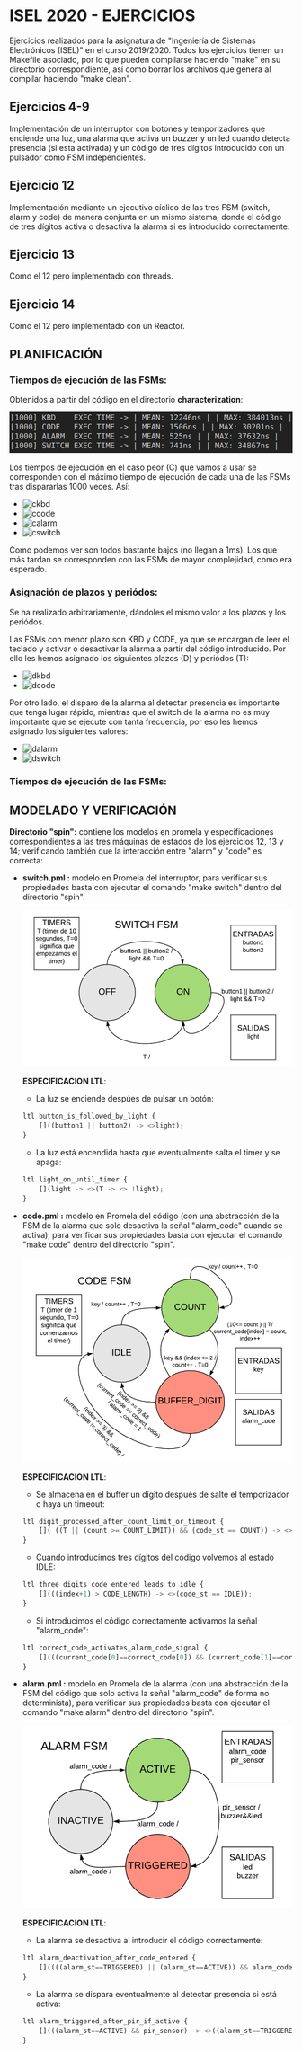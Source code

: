 # ISEL 2020 - EJERCICIOS

Ejercicios realizados para la asignatura de "Ingeniería de Sistemas Electrónicos (ISEL)" en el curso 2019/2020. Todos los ejercicios tienen un Makefile asociado, por lo que pueden compilarse haciendo "make" en su directorio correspondiente, así como borrar los archivos que genera al compilar haciendo "make clean".

## Ejercicios 4-9

Implementación de un interruptor con botones y temporizadores que enciende una luz, una alarma que activa un buzzer y un led cuando detecta presencia (si esta activada) y un código de tres dígitos introducido con un pulsador como FSM independientes. 

## Ejercicio 12

Implementación mediante un ejecutivo cíclico de las tres FSM (switch, alarm y code) de manera conjunta en un mismo sistema, donde el código de tres dígitos activa o desactiva la alarma si es introducido correctamente. 

## Ejercicio 13

Como el 12 pero implementado con threads.

## Ejercicio 14

Como el 12 pero implementado con un Reactor.


## PLANIFICACIÓN

### Tiempos de ejecución de las FSMs:

Obtenidos a partir del código en el directorio **characterization**:

![alt text](https://github.com/alejp1998/isel2020/blob/master/exec_times.png "EXECUTION TIMES")

Los tiempos de ejecución en el caso peor (C) que vamos a usar se corresponden con el máximo tiempo de ejecución de cada una de las FSMs tras dispararlas 1000 veces. Así:

* <img src="https://latex.codecogs.com/svg.latex?\Large&space;C_{KBD}=384,013{\mu}s" title="ckbd" />

* <img src="https://latex.codecogs.com/svg.latex?\Large&space;C_{CODE}=30,201{\mu}s" title="ccode" />

* <img src="https://latex.codecogs.com/svg.latex?\Large&space;C_{ALARM}=37,632{\mu}s" title="calarm" />

* <img src="https://latex.codecogs.com/svg.latex?\Large&space;C_{SWITCH}=34,867{\mu}s" title="cswitch" />

Como podemos ver son todos bastante bajos (no llegan a 1ms). Los que más tardan se corresponden con las FSMs de mayor complejidad, como era esperado.

### Asignación de plazos y periódos:
Se ha realizado arbitrariamente, dándoles el mismo valor a los plazos y los periódos. 

Las FSMs con menor plazo son KBD y CODE, ya que se encargan de leer el teclado y activar o desactivar la alarma a partir del código introducido. Por ello les hemos asignado los siguientes plazos (D) y periódos (T):

* <img src="https://latex.codecogs.com/svg.latex?\Large&space;D_{KBD}=T_{KBD}=50ms" title="dkbd" />

* <img src="https://latex.codecogs.com/svg.latex?\Large&space;D_{CODE}=T_{CODE}=50ms" title="dcode" />

Por otro lado, el disparo de la alarma al detectar presencia es importante que tenga lugar rápido, mientras que el switch de la alarma no es muy importante que se ejecute con tanta frecuencia, por eso les hemos asignado los siguientes valores:

* <img src="https://latex.codecogs.com/svg.latex?\Large&space;D_{ALARM}=T_{ALARM}=250ms" title="dalarm" />

* <img src="https://latex.codecogs.com/svg.latex?\Large&space;D_{SWITCH}=T_{SWITCH}=500ms" title="dswitch" />









### Tiempos de ejecución de las FSMs:


## MODELADO Y VERIFICACIÓN

**Directorio "spin":** contiene los modelos en promela y especificaciones correspondientes a las tres máquinas de estados de los ejercicios 12, 13 y 14; verificando también que la interacción entre "alarm" y "code" es correcta:

* **switch.pml :** modelo en Promela del interruptor, para verificar sus propiedades basta con ejecutar el comando "make switch" dentro del directorio "spin".
    
    ![alt text](https://github.com/alejp1998/isel2020/blob/master/switch_fsm.png "SWITCH FSM MODEL")

    **ESPECIFICACION LTL**: 

    * La luz se enciende despúes de pulsar un botón: 
    
    ```python
    ltl button_is_followed_by_light {
        []((button1 || button2) -> <>light);
    }
    ```

    * La luz está encendida hasta que eventualmente salta el timer y se apaga: 

    ```python
    ltl light_on_until_timer {
        [](light -> <>(T -> <> !light);
    }
    ```

* **code.pml :** modelo en Promela del código (con una abstracción de la FSM de la alarma que solo desactiva la señal "alarm_code" cuando se activa), para verificar sus propiedades basta con ejecutar el comando "make code" dentro del directorio "spin".

    ![alt text](https://github.com/alejp1998/isel2020/blob/master/code_fsm.png "CODE FSM MODEL")

    **ESPECIFICACION LTL**: 

    * Se almacena en el buffer un dígito después de salte el temporizador o haya un timeout: 
    
    ```python
    ltl digit_processed_after_count_limit_or_timeout {
        []( ((T || (count >= COUNT_LIMIT)) && (code_st == COUNT)) -> <>(code_st == BUFFER_DIGIT));
    }
    ```

    * Cuando introducimos tres dígitos del código volvemos al estado IDLE: 

    ```python
    ltl three_digits_code_entered_leads_to_idle {
        [](((index+1) > CODE_LENGTH) -> <>(code_st == IDLE));
    }
    ```

    * Si introducimos el código correctamente activamos la señal "alarm_code": 

    ```python
    ltl correct_code_activates_alarm_code_signal {
        [](((current_code[0]==correct_code[0]) && (current_code[1]==correct_code[1]) && (current_code[2]==correct_code[2])) -> <>alarm_code);
    }
    ```

* **alarm.pml :** modelo en Promela de la alarma (con una abstracción de la FSM del código que solo activa la señal "alarm_code" de forma no determinista), para verificar sus propiedades basta con ejecutar el comando "make alarm" dentro del directorio "spin".

    ![alt text](https://github.com/alejp1998/isel2020/blob/master/alarm_fsm.png "ALARM FSM MODEL")

    **ESPECIFICACION LTL**: 

    * La alarma se desactiva al introducir el código correctamente: 
    
    ```python
    ltl alarm_deactivation_after_code_entered {
        []((((alarm_st==TRIGGERED) || (alarm_st==ACTIVE)) && alarm_code) -> <>((alarm_st==INACTIVE)) && !led && !buzzer);
    }
    ```

    * La alarma se dispara eventualmente al detectar presencia si está activa: 

    ```python
    ltl alarm_triggered_after_pir_if_active {
        [](((alarm_st==ACTIVE) && pir_sensor) -> <>((alarm_st==TRIGGERED) && led && buzzer));
    }
    ```



